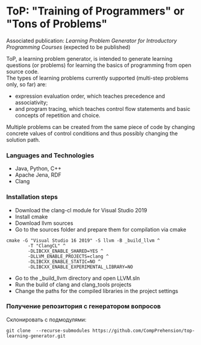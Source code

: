 # ToP: "Training of Programmers" or "Tons of Problems" 

Associated publication: _Learning Problem Generator for Introductory Programming Courses_ (expected to be published)

ToP, a learning problem generator, is intended to generate learning questions (or problems) for learning the basics of programming from open source code.  
The types of learning problems currently supported (multi-step problems only, so far) are: 
 - expression evaluation order, which teaches precedence and associativity; 
 - and program tracing, which teaches control flow statements and basic concepts of repetition and choice.
 
Multiple problems can be created from the same piece of code by changing concrete values of control conditions and thus possibly changing the solution path.

### Languages and Technologies 

- Java, Python, C++
- Apache Jena, RDF
- Clang


### Installation steps
- Download the clang-cl module for Visual Studio 2019
- Install cmake
- Download llvm sources
- Go to the sources folder and prepare them for compilation via cmake
```
cmake -G "Visual Studio 16 2019" -S llvm -B _build_llvm ^
        -T "ClangCL" ^
        -DLIBCXX_ENABLE_SHARED=YES ^
        -DLLVM_ENABLE_PROJECTS=clang ^
        -DLIBCXX_ENABLE_STATIC=NO ^
        -DLIBCXX_ENABLE_EXPERIMENTAL_LIBRARY=NO
```
- Go to the _build_llvm directory and open LLVM.sln
- Run the build of clang and clang_tools projects
- Change the paths for the compiled libraries in the project settings



### Получение репозитория с генератором вопросов

Склонировать с подмодулями:

```
git clone  --recurse-submodules https://github.com/CompPrehension/top-learning-generator.git
```

